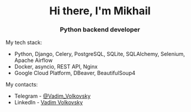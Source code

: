 <h1 align="center">Hi there, I'm Mikhail

<h3 align="center">Python backend developer</h3>


My tech stack:

- Python, Django, Celery, PostgreSQL, SQLite, SQLAlchemy, Selenium, Apache Airflow
- Docker, asyncio, REST API, Nginx
- Google Cloud Platform, DBeaver, BeautifulSoup4

My contacts:

- Telegram - <a href="https://t.me/Russian_Postman" target="_blank">@Vadim_Volkovsky</a> 
- LinkedIn - <a href="https://www.linkedin.com/in/михаил-усенко-12b025274/" target="_blank">Vadim Volkovsky</a> 

